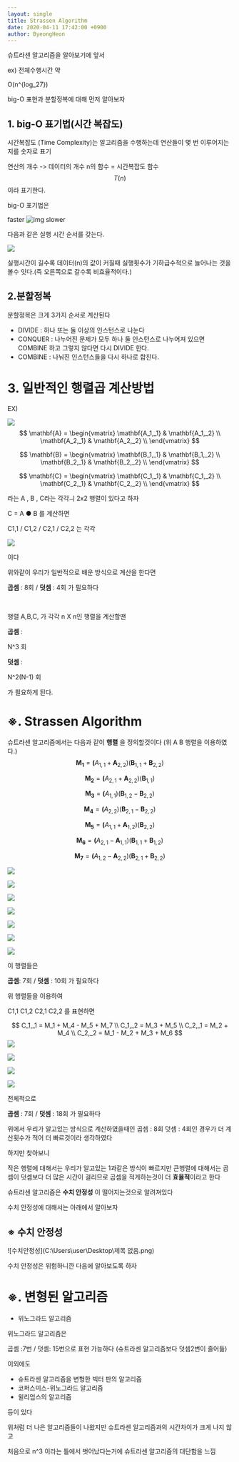 ```yaml
---
layout: single
title: Strassen Algorithm
date: 2020-04-11 17:42:00 +0900
author: ByeongHeon
---
```


슈트라센 알고리즘을 알아보기에 앞서 

ex)  전체수행시간 약 

O(n^{log_27})

big-O 표현과 분할정복에 대해 먼저 알아보자



## 1. big-O 표기법(시간 복잡도)

시간복잡도 (Time Complexity)는 알고리즘을 수행하는데 연산들이 몇 번 이루어지는지를 숫자로 표기

연산의 개수 -> 데이터의 개수 n의 함수 = 시간복잡도 함수
$$
T(n)
$$
이라 표기한다.



big-O 표기법은

faster  ![img](https://t1.daumcdn.net/cfile/tistory/995DFD335C7EB57801)   slower

다음과 같은 실행 시간 순서를 갖는다.



![](https://miro.medium.com/max/1400/1*jiVqYhDzvODfVq6RH0DB1g.png)

실행시간이 길수록 데이터(n)의 값이 커질때 실행횟수가 기하급수적으로 늘어나는 것을 볼수 잇다.(즉 오른쪽으로 갈수록 비효율적이다.)



## 2.분할정복

분할정복은 크게 3가지 순서로 계산된다

- DIVIDE :  하나 또는 둘 이상의 인스턴스로 나눈다
- CONQUER : 나누어진 문제가 모두 하나 둘 인스턴스로 나누어져 있으면 COMBINE 하고 그렇지 않다면 다시 DIVIDE 한다.
- COMBINE : 나눠진 인스턴스들을 다시 하나로 합친다.



# 3. 일반적인 행렬곱 계산방법

EX)

![](https://wikimedia.org/api/rest_v1/media/math/render/svg/41c6337190684aff7b69f124226d6e62d79ebca5)
$$
\mathbf{A} = \begin{vmatrix}
\mathbf{A_1,_1} & \mathbf{A_1,_2} \\
\mathbf{A_2,_1} & \mathbf{A_2,_2} \\
\end{vmatrix}
$$

$$
\mathbf{B} = \begin{vmatrix}
\mathbf{B_1,_1} & \mathbf{B_1,_2} \\
\mathbf{B_2,_1} & \mathbf{B_2,_2} \\
\end{vmatrix}
$$

$$
\mathbf{C} = \begin{vmatrix}
\mathbf{C_1,_1} & \mathbf{C_1,_2} \\
\mathbf{C_2,_1} & \mathbf{C_2,_2} \\
\end{vmatrix}
$$



라는 A , B , C라는 각각ㅢ 2x2 행렬이 있다고 하자

C = A ● B 를 계산하면

C1,1 / C1,2 / C2,1 / C2,2 는 각각

![](https://t1.daumcdn.net/cfile/tistory/216A1B365818B6470D)

이다

위와같이 우리가 일반적으로 배운 방식으로 계산을 한다면

 **곱셈** : 8회 / **덧셈** : 4회 가 필요하다

​    

행렬 A,B,C, 가 각각 n X n인 행렬을 계산할땐

**곱셈** :

N^3 회

**덧셈** : 

N^2(N-1) 회

가 필요하게 된다.



# ※. Strassen Algorithm

슈트라센 알고리즘에서는 다음과 같이 **행렬** 을 정의할것이다 (위 A B 행렬을 이용하였다.)
$$
\mathbf {M_1}=\mathbf ({A} _{1,1}+\mathbf {A} _{2,2})(\mathbf {B} _{1,1}+\mathbf {B} _{2,2})
$$

$$
\mathbf {M_2}=\mathbf ({A} _{2,1}+\mathbf {A} _{2,2})(\mathbf {B} _{1,1})
$$

$$
\mathbf {M_3}=\mathbf ({A} _{1,1})(\mathbf {B} _{1,2}-\mathbf {B} _{2,2})
$$

$$
\mathbf {M_4}=\mathbf ({A} _{2,2})(\mathbf {B} _{2,1}-\mathbf {B} _{2,2})
$$

$$
\mathbf {M_5}=\mathbf ({A} _{1,1}+\mathbf {A} _{1,2})(\mathbf {B} _{2,2})
$$

$$
\mathbf {M_6}= \mathbf ({A} _{2,1}- \mathbf {A} _{1,1})(\mathbf {B} _{1,1}+\mathbf {B} _{1,2})
$$

$$
\mathbf {M_7}=\mathbf ({A} _{1,2}-\mathbf {A} _{2,2})(\mathbf {B} _{2,1}+\mathbf {B} _{2,2})
$$

![](https://wikimedia.org/api/rest_v1/media/math/render/svg/1e9e6268d824de7ad5010a32a1921452b264f7ee)

![](https://wikimedia.org/api/rest_v1/media/math/render/svg/0d40beeba8019e378fa0ed4b6e549c44a140a9ec)

![](https://wikimedia.org/api/rest_v1/media/math/render/svg/45e8e9679d33f2c66e24bd812e1e554f95bb1571)

![](https://wikimedia.org/api/rest_v1/media/math/render/svg/c12df2bb70f8f09f33f1ca4b8c2d577d5850a2ee)

![](https://wikimedia.org/api/rest_v1/media/math/render/svg/715adfa757b74b3ad6b4eea545c24762e4079161)

![](https://wikimedia.org/api/rest_v1/media/math/render/svg/30107b9c9c99494bf75f23e84b505e5921cee46e)

![](https://wikimedia.org/api/rest_v1/media/math/render/svg/9e93ef1c265be8be96209dde36230d56e139fc72)



이 행렬들은

**곱셈**: 7회 / **덧셈** : 10회 가 필요하다



위 행렬들을 이용하여

C1,1 C1,2 C2,1 C2,2 를 표현하면


$$
C_1,_1 = M_1 + M_4 - M_5 + M_7 \\
C_1,_2 = M_3 + M_5 \\
C_2,_1 = M_2 + M_4 \\
C_2,_2 = M_1 - M_2 + M_3 + M_6
$$
![](https://wikimedia.org/api/rest_v1/media/math/render/svg/26875b8ca1815e2c322c798faeecabe1d7836798)

![](https://wikimedia.org/api/rest_v1/media/math/render/svg/e71779a8ecc64f3e1268485cf389a05cdd3e6bf8)

![](https://wikimedia.org/api/rest_v1/media/math/render/svg/5853fa11f016df7eee4eb2a7ceb6137d3b3296de)

![](https://wikimedia.org/api/rest_v1/media/math/render/svg/b7d7d4ee9e67e0c23f1a522787d4829072542dbb)

전체적으로

**곱셈** : 7회 / **덧셈** : 18회 가 필요하다



위에서 우리가 알고있는 방식으로 계산하였을때인 곱셈 : 8회 덧셈 : 4회인 경우가 더 계산횟수가 적어 더 빠르것이라 생각하였다

하지만 찾아보니

작은 행렬에 대해서는 우리가 알고있는 1과같은 방식이 빠르지만 큰행렬에 대해서는 곱셈이 덧셈보다  더 많은 시간이 걸리므로 곱셈을 적게하는것이 더 **효율적**이라고 한다

슈트라센 알고리즘은 **수치 안정성** 이 떨어지는것으로 알려져있다  

수치 안정성에 대해서는 아래에서 알아보자



## ※ 수치 안정성



![수치안정성](C:\Users\user\Desktop\제목 없음.png)

수치 안정성은 위험하니깐 다음에 알아보도록 하자





# ※. 변형된 알고리즘

- 위노그라드 알고리즘

위노그라드 알고리즘은 

곱셈 :7번 / 덧셈: 15번으로 표현 가능하다 (슈트라센 알고리즘보다 덧셈2번이 줄어듦)



이외에도

- 슈트라센 알고리즘을 변형한 빅터 판의 알고리즘
- 코퍼스미스-위노그라드 알고리즘
- 윌리엄스의 알고리즘

등이 있다

위처럼 더 나은 알고리즘들이 나왔지만 슈트라센 알고리즘과의 시간차이가 크게 나지 않고

처음으로 n^3 이라는 틀에서 벗어났다는거에 슈트라센 알고리즘의 대단함을 느낌